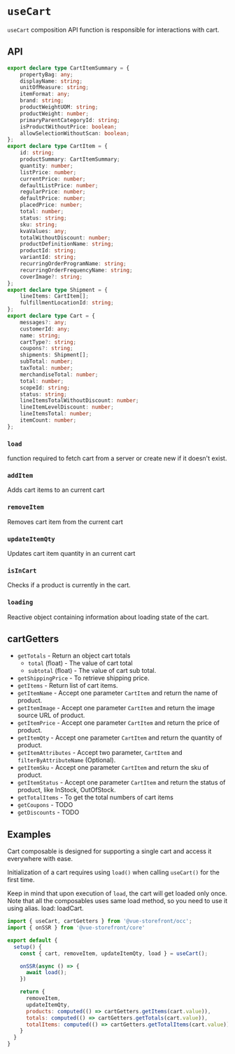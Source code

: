 # `useCart`

`useCart` composition API function is responsible for interactions with cart. 

## API
```ts
export declare type CartItemSummary = {
    propertyBag: any;
    displayName: string;
    unitOfMeasure: string;
    itemFormat: any;
    brand: string;
    productWeightUOM: string;
    productWeight: number;
    primaryParentCategoryId: string;
    isProductWithoutPrice: boolean;
    allowSelectionWithoutScan: boolean;
};
export declare type CartItem = {
    id: string;
    productSummary: CartItemSummary;
    quantity: number;
    listPrice: number;
    currentPrice: number;
    defaultListPrice: number;
    regularPrice: number;
    defaultPrice: number;
    placedPrice: number;
    total: number;
    status: string;
    sku: string;
    kvaValues: any;
    totalWithoutDiscount: number;
    productDefinitionName: string;
    productId: string;
    variantId: string;
    recurringOrderProgramName: string;
    recurringOrderFrequencyName: string;
    coverImage?: string;
};
export declare type Shipment = {
    lineItems: CartItem[];
    fulfillmentLocationId: string;
};
export declare type Cart = {
    messages?: any;
    customerId: any;
    name: string;
    cartType?: string;
    coupons?: string;
    shipments: Shipment[];
    subTotal: number;
    taxTotal: number;
    merchandiseTotal: number;
    total: number;
    scopeId: string;
    status: string;
    lineItemsTotalWithoutDiscount: number;
    lineItemLevelDiscount: number;
    lineItemsTotal: number;
    itemCount: number;
};
```

### `load`
function required to fetch cart from a server or create new if it doesn't exist.

### `addItem`
Adds cart items to an current cart

### `removeItem`
Removes cart item from the current cart

### `updateItemQty`
Updates cart item quantity in an current cart 

### `isInCart`
Checks if a product is currently in the cart. 

### `loading`
Reactive object containing information about loading state of the cart.

## cartGetters

- `getTotals` - Return an object cart totals
    - `total` (float) - The value of cart total
    - `subtotal` (float) - The value of cart sub total.
- `getShippingPrice` - To retrieve shipping price. 
- `getItems` - Return list of cart items.
- `getItemName` - Accept one parameter `CartItem` and return the name of product.
- `getItemImage` - Accept one parameter `CartItem` and return the image source URL of product.
- `getItemPrice` - Accept one parameter `CartItem` and return the price of product.
- `getItemQty` - Accept one parameter `CartItem` and return the quantity of product.
- `getItemAttributes` - Accept two parameter, `CartItem` and `filterByAttributeName` (Optional). 
- `getItemSku` - Accept one parameter `CartItem` and return the sku of product.
- `getItemStatus` - Accept one parameter `CartItem` and return the status of product, like InStock, OutOfStock.
- `getTotalItems` - To get the total numbers of cart items
- `getCoupons` - TODO
- `getDiscounts` - TODO

## Examples
Cart composable is designed for supporting a single cart and access it everywhere with ease.

Initialization of a cart requires using `load()` when calling `useCart()` for the first time. 

Keep in mind that upon execution of `load`, the cart will get loaded only once. Note that all the composables uses same load method, so you need to use it using alias. load: loadCart.

```javascript
import { useCart, cartGetters } from '@vue-storefront/occ';
import { onSSR } from '@vue-storefront/core'

export default {
  setup() {
    const { cart, removeItem, updateItemQty, load } = useCart();

    onSSR(async () => {
      await load();
    })

    return {
      removeItem,
      updateItemQty,
      products: computed(() => cartGetters.getItems(cart.value)),
      totals: computed(() => cartGetters.getTotals(cart.value)),
      totalItems: computed(() => cartGetters.getTotalItems(cart.value))
    }
  }
}
```
